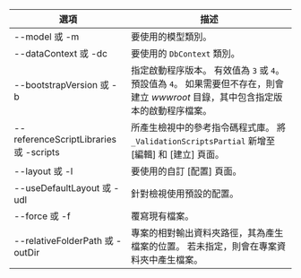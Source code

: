 <!-- Options common to Razor Pages and Controller -->
| 選項               | 描述|
| ----------------- | ------------ |
| --model 或 -m  | 要使用的模型類別。 |
| --dataContext 或 -dc  | 要使用的 `DbContext` 類別。 |
| --bootstrapVersion 或 -b  | 指定啟動程序版本。 有效值為 `3` 或 `4`。 預設值為 `4`。 如果需要但不存在，則會建立 *wwwroot* 目錄，其中包含指定版本的啟動程序檔案。 |
| --referenceScriptLibraries 或 -scripts |  所產生檢視中的參考指令碼程式庫。 將 `_ValidationScriptsPartial` 新增至 [編輯] 和 [建立] 頁面。 |
| --layout 或 -l | 要使用的自訂 [配置] 頁面。 |
| --useDefaultLayout 或 -udl | 針對檢視使用預設的配置。 |
| --force 或 -f | 覆寫現有檔案。 |
| --relativeFolderPath 或 -outDir | 專案的相對輸出資料夾路徑，其為產生檔案的位置。 若未指定，則會在專案資料夾中產生檔案。 |